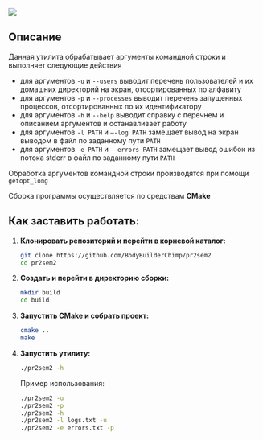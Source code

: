 ![](https://imagizer.imageshack.com/img924/8661/PZR525.png)

## Описание

Данная утилита обрабатывает аргументы командной строки и выполняет следующие действия

- для аргументов `-u` и `--users` выводит перечень пользователей и их домашних директорий на экран, отсортированных по алфавиту
- для аргументов `-p` и `--processes` выводит перечень запущенных процессов, отсортированных по их идентификатору
- для аргументов `-h` и `--help` выводит справку с перечнем и описанием аргументов и останавливает работу
- для аргументов `-l PATH` и `–-log PATH` замещает вывод на экран выводом в файл по заданному пути `PATH`
- для аргументов `-e PATH` и `-–errors PATH` замещает вывод ошибок из потока stderr в файл по заданному пути `PATH`

Обработка аргументов командной строки производятся при помощи `getopt_long`

Сборка программы осуществляется по средствам **CMake**

## Как заставить работать:

1. **Клонировать репозиторий и перейти в корневой каталог:**
   ```bash
   git clone https://github.com/BodyBuilderChimp/pr2sem2
   cd pr2sem2
   ```
2. **Создать и перейти в директорию сборки:**
   ```bash
   mkdir build
   cd build
   ```
3. **Запустить CMake и собрать проект:**
   ```bash
   cmake ..
   make
   ```
4. **Запустить утилиту:**
   ```bash
   ./pr2sem2 -h
   ```
   Пример использования:
   ```bash
   ./pr2sem2 -u
   ./pr2sem2 -p
   ./pr2sem2 -h
   ./pr2sem2 -l logs.txt -u
   ./pr2sem2 -e errors.txt -p
   ```
